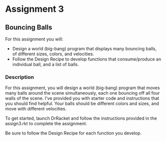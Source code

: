 # Assignment 3 
## Bouncing Balls

For this assignment you will:
* Design a world (big-bang) program that displays many bouncing balls, of different sizes, colors, and velocities.
* Follow the Design Recipe to develop functions that consume/produce an individual ball, and a list of balls. 

### Description

For this assignment, you will design a world (big-bang) program that moves many balls around the scene simultaneously, each one bouncing off all four walls of the scene. I've provided you with starter code and instructions that you should find helpful. Your balls should be different colors and sizes, and move with different velocities.

To get started, launch DrRacket and follow the instructions provided in the assign3.rkt to complete the assignment.

Be sure to follow the Design Recipe for each function you develop.
